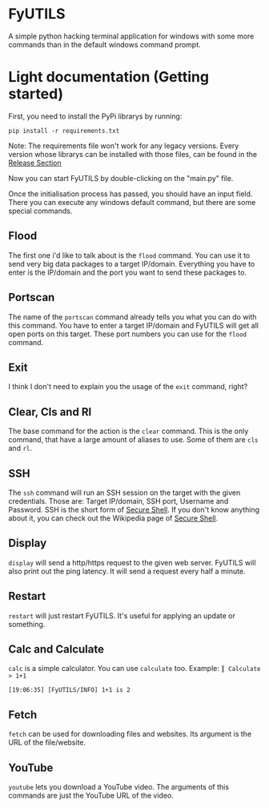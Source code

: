 # FyUTILS
A simple python hacking terminal application for windows with some more commands than in the default windows command prompt.

# Light documentation (Getting started)

First, you need to install the PyPi librarys by running:

`pip install -r requirements.txt`

Note: The requirements file won't work for any legacy versions. Every version whose librarys can be installed with those files, can be found in the [Release Section](https://github.com/NoahOnFyre/FyUTILS/releases)

Now you can start FyUTILS by double-clicking on the "main.py" file.

Once the initialisation process has passed, you should have an input field. There you can execute any windows default command, but there are some special commands.

## Flood

The first one i'd like to talk about is the `flood` command. You can use it to send very big data packages to a target IP/domain. Everything you have to enter is the IP/domain and the port you want to send these packages to.

## Portscan

The name of the `portscan` command already tells you what you can do with this command. You have to enter a target IP/domain and FyUTILS will get all open ports on this target. These port numbers you can use for the `flood` command.

## Exit

I think I don't need to explain you the usage of the `exit` command, right?

## Clear, Cls and Rl

The base command for the action is the `clear` command. This is the only command, that have a large amount of aliases to use. Some of them are `cls` and `rl`.

## SSH

The `ssh` command will run an SSH session on the target with the given credentials. Those are: Target IP/domain, SSH port, Username and Password.
SSH is the short form of [Secure Shell](https://de.wikipedia.org/wiki/Secure_Shell). If you don't know anything about it, you can check out the Wikipedia page of [Secure Shell](https://de.wikipedia.org/wiki/Secure_Shell).

## Display

`display` will send a http/https request to the given web server. FyUTILS will also print out the ping latency. It will send a request every half a minute.

## Restart

`restart` will just restart FyUTILS. It's useful for applying an update or something.

## Calc and Calculate

`calc` is a simple calculator. You can use `calculate` too. Example: `║ Calculate > 1+1`

`[19:06:35] [FyUTILS/INFO] 1+1 is 2`

## Fetch

`fetch` can be used for downloading files and websites. Its argument is the URL of the file/website.

## YouTube

`youtube` lets you download a YouTube video. The arguments of this commands are just the YouTube URL of the video.
